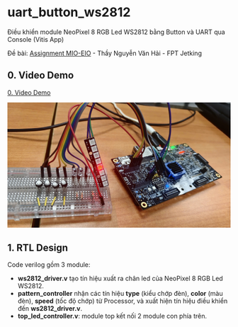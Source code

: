 # uart_button_ws2812

Điều khiển module NeoPixel 8 RGB Led WS2812 bằng Button và UART qua Console (Vitis App)

Đề bài: [Assignment MIO-EIO](Assigment_MIO-EIO.pdf) - Thầy Nguyễn Văn Hải - FPT Jetking

## 0. Video Demo
 
[0. Video Demo](https://youtu.be/NjMW7L0Sqqs)

![Demo](images/lab_2.jpg)

## 1. RTL Design
Code verilog gồm 3 module: 
- **ws2812_driver.v** tạo tín hiệu xuất ra chân led của NeoPixel 8 RGB Led WS2812.
- **pattern_controller** nhận các tín hiệu **type** (kiểu chớp đèn), **color** (màu đèn), **speed** (tốc độ chớp) từ Processor, và xuất hiện tín hiệu điều khiển đến **ws2812_driver.v**.
- **top_led_controller.v**: module top kết nối 2 module con phía trên.
